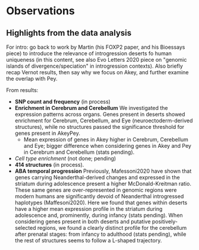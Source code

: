 # Observations
## Highlights from the data analysis

For intro: go back to work by Martin (his FOXP2 paper, and his Bioessays piece) to introduce the relevance of introgression deserts fo human uniqueness (in this content, see also Evo Letters 2020 piece on "genomic islands of divergence/speciation" in introgression contexts). Also briefly recap Vernot results, then say why we focus on Akey, and further examine the overlap with Pey.

From results:

- **SNP count and frequency** (in process)
- **Enrichment in Cerebrum and Cerebellum** We investigated the expression patterns across organs. Genes present in deserts showed enrichment for Cerebrum, Cerebellum, and Eye (neuroectoderm-derived structures), while no structures passed the significance threshold for genes present in AkeyPey.
  + Mean expression of genes in Akey higher in Cerebrum, Cerebellum and Eye; bigger difference when considering genes in Akey and Pey in Cerebrum and Cerebellum (stats pending).
- *Cell type enrichment* (not done; pending)
- **414 structures** (in process).
- **ABA temporal progression**  Previously, Mafessoni2020 have shown that genes carrying Neanderthal-derived changes and expressed in the striatum during adolescence present a higher McDonald-Kreitman ratio. These same genes are over-represented in genomic regions were modern humans are significantly devoid of Neanderthal introgressed haplotypes (Maffesoni2020). Here we found that genes within deserts have a higher mean expression profile in the striatum during adolescence and, prominently, during infancy (stats pending). When considering genes present in both deserts and putative positively-selected regions, we found a clearly distinct profile for the cerebellum after prenatal stages: from infancy to adulthood (stats pending), while the rest of structures seems to follow a L-shaped trajectory.
